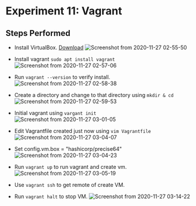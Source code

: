 # Experiment 11: Vagrant

## Steps Performed

- Install VirtualBox. [Download](https://www.virtualbox.org/wiki/Downloads)
![Screenshot from 2020-11-27 02-55-50](https://user-images.githubusercontent.com/46739435/100392289-14dbb680-305c-11eb-8529-67f8ec3b7357.png)

- Install vagrant  ```sudo apt install vagrant```
![Screenshot from 2020-11-27 02-57-06](https://user-images.githubusercontent.com/46739435/100392358-4b193600-305c-11eb-93de-02341e9ecf3b.png)

- Run ```vagrant --version``` to verify install.
![Screenshot from 2020-11-27 02-58-38](https://user-images.githubusercontent.com/46739435/100392408-76038a00-305c-11eb-80e6-92b25271d280.png)

- Create a directory and change to that directory using ```mkdir & cd```
![Screenshot from 2020-11-27 02-59-53](https://user-images.githubusercontent.com/46739435/100392465-a3e8ce80-305c-11eb-847b-71e88051a3af.png)

- Initial vagrant using ```vargant init```
![Screenshot from 2020-11-27 03-01-05](https://user-images.githubusercontent.com/46739435/100392513-cda1f580-305c-11eb-9059-371d30af118c.png)

- Edit Vagrantfile created just now using ```vim Vagrantfile```
![Screenshot from 2020-11-27 03-04-07](https://user-images.githubusercontent.com/46739435/100392629-3a1cf480-305d-11eb-9f96-5eecef7be502.png)

- Set config.vm.box = "hashicorp/precise64"
![Screenshot from 2020-11-27 03-04-23](https://user-images.githubusercontent.com/46739435/100392648-45702000-305d-11eb-81dc-ce4510c5b00b.png)

- Run ```vagrant up``` to run vagrant and create vm.
![Screenshot from 2020-11-27 03-05-19](https://user-images.githubusercontent.com/46739435/100392739-89fbbb80-305d-11eb-887c-e3bdd2ae7370.png)

- Use ```vagrant ssh``` to get remote of create VM.

- Run ```vagrant halt``` to stop VM.
![Screenshot from 2020-11-27 03-14-22](https://user-images.githubusercontent.com/46739435/100393141-af3cf980-305e-11eb-96f7-f210ee4cb910.png)

